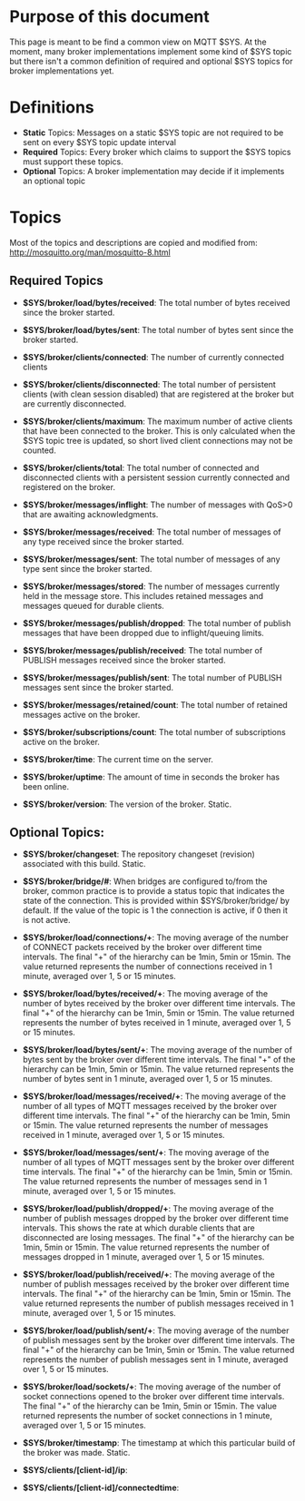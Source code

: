 # Purpose of this document

This page is meant to be find a common view on MQTT $SYS. At the moment, many broker implementations implement some kind of $SYS topic but there isn't a common definition of required and optional $SYS topics for broker implementations yet. 

# Definitions
* **Static** Topics: Messages on a static $SYS topic are not required to be sent on every $SYS topic update interval
* **Required** Topics: Every broker which claims to support the $SYS topics must support these topics. 
* **Optional** Topics: A broker implementation may decide if it implements an optional topic


# Topics

Most of the topics and descriptions are copied and modified from: http://mosquitto.org/man/mosquitto-8.html

## Required Topics

* **$SYS/broker/load/bytes/received**:
The total number of bytes received since the broker started.

* **$SYS/broker/load/bytes/sent**:
The total number of bytes sent since the broker started.

* **$SYS/broker/clients/connected**:
The number of currently connected clients

* **$SYS/broker/clients/disconnected**:
The total number of persistent clients (with clean session disabled) that are registered at the broker but are currently disconnected.

* **$SYS/broker/clients/maximum**:
The maximum number of active clients that have been connected to the broker. This is only calculated when the $SYS topic tree is updated, so short lived client connections may not be counted.

* **$SYS/broker/clients/total**:
The total number of connected and disconnected clients with a persistent session currently connected and registered on the broker.

* **$SYS/broker/messages/inflight**:
The number of messages with QoS>0 that are awaiting acknowledgments.

* **$SYS/broker/messages/received**:
The total number of messages of any type received since the broker started.

* **$SYS/broker/messages/sent**:
The total number of messages of any type sent since the broker started.

* **$SYS/broker/messages/stored**:
The number of messages currently held in the message store. This includes retained messages and messages queued for durable clients.

* **$SYS/broker/messages/publish/dropped**:
The total number of publish messages that have been dropped due to inflight/queuing limits.

* **$SYS/broker/messages/publish/received**:
The total number of PUBLISH messages received since the broker started.

* **$SYS/broker/messages/publish/sent**:
The total number of PUBLISH messages sent since the broker started.

* **$SYS/broker/messages/retained/count**:
The total number of retained messages active on the broker.

* **$SYS/broker/subscriptions/count**:
The total number of subscriptions active on the broker.

* **$SYS/broker/time**:
The current time on the server.

* **$SYS/broker/uptime**:
The amount of time in seconds the broker has been online.

* **$SYS/broker/version**:
The version of the broker. Static.

## Optional Topics:

* **$SYS/broker/changeset**:
The repository changeset (revision) associated with this build. Static.

* **$SYS/broker/bridge/#**:
When bridges are configured to/from the broker, common practice is to provide a status topic that indicates the state of the connection. This is provided within $SYS/broker/bridge/ by default. If the value of the topic is 1 the connection is active, if 0 then it is not active.

* **$SYS/broker/load/connections/+**:
The moving average of the number of CONNECT packets received by the broker over different time intervals. The final "+" of the hierarchy can be 1min, 5min or 15min. The value returned represents the number of connections received in 1 minute, averaged over 1, 5 or 15 minutes.

* **$SYS/broker/load/bytes/received/+**:
The moving average of the number of bytes received by the broker over different time intervals. The final "+" of the hierarchy can be 1min, 5min or 15min. The value returned represents the number of bytes received in 1 minute, averaged over 1, 5 or 15 minutes.

* **$SYS/broker/load/bytes/sent/+**:
The moving average of the number of bytes sent by the broker over different time intervals. The final "+" of the hierarchy can be 1min, 5min or 15min. The value returned represents the number of bytes sent in 1 minute, averaged over 1, 5 or 15 minutes.

* **$SYS/broker/load/messages/received/+**:
The moving average of the number of all types of MQTT messages received by the broker over different time intervals. The final "+" of the hierarchy can be 1min, 5min or 15min. The value returned represents the number of messages received in 1 minute, averaged over 1, 5 or 15 minutes.

* **$SYS/broker/load/messages/sent/+**:
The moving average of the number of all types of MQTT messages sent by the broker over different time intervals. The final "+" of the hierarchy can be 1min, 5min or 15min. The value returned represents the number of messages send in 1 minute, averaged over 1, 5 or 15 minutes.

* **$SYS/broker/load/publish/dropped/+**:
The moving average of the number of publish messages dropped by the broker over different time intervals. This shows the rate at which durable clients that are disconnected are losing messages. The final "+" of the hierarchy can be 1min, 5min or 15min. The value returned represents the number of messages dropped in 1 minute, averaged over 1, 5 or 15 minutes.

* **$SYS/broker/load/publish/received/+**:
The moving average of the number of publish messages received by the broker over different time intervals. The final "+" of the hierarchy can be 1min, 5min or 15min. The value returned represents the number of publish messages received in 1 minute, averaged over 1, 5 or 15 minutes.

* **$SYS/broker/load/publish/sent/+**:
The moving average of the number of publish messages sent by the broker over different time intervals. The final "+" of the hierarchy can be 1min, 5min or 15min. The value returned represents the number of publish messages sent in 1 minute, averaged over 1, 5 or 15 minutes.

* **$SYS/broker/load/sockets/+**:
The moving average of the number of socket connections opened to the broker over different time intervals. The final "+" of the hierarchy can be 1min, 5min or 15min. The value returned represents the number of socket connections in 1 minute, averaged over 1, 5 or 15 minutes.

* **$SYS/broker/timestamp**:
The timestamp at which this particular build of the broker was made. Static.

* **$SYS/clients/[client-id]/ip**:
* **$SYS/clients/[client-id]/connectedtime**:
